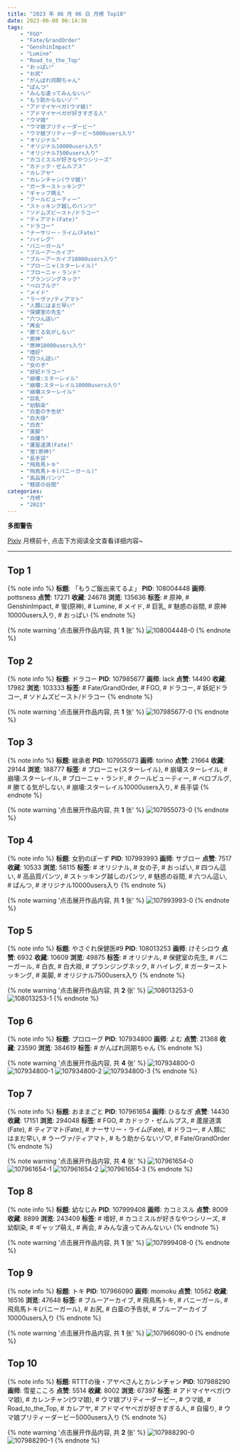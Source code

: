 ```yaml
---
title: "2023 年 06 月 06 日 月榜 Top10"
date: 2023-06-08 06:14:36
tags:
    - "FGO"
    - "Fate/GrandOrder"
    - "GenshinImpact"
    - "Lumine"
    - "Road_to_the_Top"
    - "おっぱい"
    - "お尻"
    - "がんばれ同期ちゃん"
    - "ぱんつ"
    - "みんな違ってみんないい"
    - "もう助からないゾ♡"
    - "アドマイヤベガ(ウマ娘)"
    - "アドマイヤベガが好きすぎる人"
    - "ウマ娘"
    - "ウマ娘プリティーダービー"
    - "ウマ娘プリティーダービー5000users入り"
    - "オリジナル"
    - "オリジナル10000users入り"
    - "オリジナル7500users入り"
    - "カコミスルが好きなやつシリーズ"
    - "カドック・ゼムルプス"
    - "カレアヤ"
    - "カレンチャン(ウマ娘)"
    - "ガーターストッキング"
    - "ギャップ萌え"
    - "クールビューティー"
    - "ストッキング越しのパンツ"
    - "ソドムズビースト/ドラコー"
    - "ティアマト(Fate)"
    - "ドラコー"
    - "ナーサリー・ライム(Fate)"
    - "ハイレグ"
    - "バニーガール"
    - "ブルーアーカイブ"
    - "ブルーアーカイブ10000users入り"
    - "ブローニャ(スターレイル)"
    - "ブローニャ・ランド"
    - "プランジングネック"
    - "ベロブルグ"
    - "メイド"
    - "ラーヴァ/ティアマト"
    - "人類にはまだ早い"
    - "保健室の先生"
    - "六つん這い"
    - "再会"
    - "勝てる気がしない"
    - "原神"
    - "原神10000users入り"
    - "嗜好"
    - "四つん這い"
    - "女の子"
    - "妖妃ドラコー"
    - "崩壊:スターレイル"
    - "崩壊:スターレイル10000users入り"
    - "崩壊スターレイル"
    - "巨乳"
    - "幼馴染"
    - "白亜の予告状"
    - "白大褂"
    - "白衣"
    - "美脚"
    - "自撮り"
    - "蘆屋道満(Fate)"
    - "蛍(原神)"
    - "長手袋"
    - "飛鳥馬トキ"
    - "飛鳥馬トキ(バニーガール)"
    - "高品質パンツ"
    - "魅惑の谷間"
categories:
    - "月榜"
    - "2023"
---
```


<i class="fa fa-triangle-exclamation"></i>**多图警告**<i class="fa fa-triangle-exclamation"></i>

[Pixiv](https://www.pixiv.net/) 月榜前十, 点击下方阅读全文查看详细内容~

<!-- more -->

---

## Top 1

{% note info %}
**标题**: 「もうご飯出来てるよ」
**PID**: 108004448 **画师**: pottsness
**点赞**: 17271 **收藏**: 24678 **浏览**: 135636
**标签**: # 原神, # GenshinImpact, # 蛍(原神), # Lumine, # メイド, # 巨乳, # 魅惑の谷間, # 原神10000users入り, # おっぱい
{% endnote %}

{% note warning '点击展开作品内容, 共 **1** 张' %}
![108004448-0](https://i.pixiv.re/img-original/img/2023/05/10/21/43/12/108004448_p0.jpg)
{% endnote %}

## Top 2

{% note info %}
**标题**: ドラコー
**PID**: 107985677 **画师**: lack
**点赞**: 14490 **收藏**: 17982 **浏览**: 103333
**标签**: # Fate/GrandOrder, # FGO, # ドラコー, # 妖妃ドラコー, # ソドムズビースト/ドラコー
{% endnote %}

{% note warning '点击展开作品内容, 共 **1** 张' %}
![107985677-0](https://i.pixiv.re/img-original/img/2023/05/10/00/01/08/107985677_p0.png)
{% endnote %}

## Top 3

{% note info %}
**标题**: 継承者
**PID**: 107955073 **画师**: torino
**点赞**: 21664 **收藏**: 29144 **浏览**: 188777
**标签**: # ブローニャ(スターレイル), # 崩壊スターレイル, # 崩壊:スターレイル, # ブローニャ・ランド, # クールビューティー, # ベロブルグ, # 勝てる気がしない, # 崩壊:スターレイル10000users入り, # 長手袋
{% endnote %}

{% note warning '点击展开作品内容, 共 **1** 张' %}
![107955073-0](https://i.pixiv.re/img-original/img/2023/05/09/00/00/54/107955073_p0.jpg)
{% endnote %}

## Top 4

{% note info %}
**标题**: 女豹のぽーず
**PID**: 107993993 **画师**: サブロー
**点赞**: 7517 **收藏**: 10533 **浏览**: 58115
**标签**: # オリジナル, # 女の子, # おっぱい, # 四つん這い, # 高品質パンツ, # ストッキング越しのパンツ, # 魅惑の谷間, # 六つん這い, # ぱんつ, # オリジナル10000users入り
{% endnote %}

{% note warning '点击展开作品内容, 共 **1** 张' %}
![107993993-0](https://i.pixiv.re/img-original/img/2023/05/10/08/26/09/107993993_p0.jpg)
{% endnote %}

## Top 5

{% note info %}
**标题**: やさぐれ保健医#9
**PID**: 108013253 **画师**: けそシロウ
**点赞**: 6932 **收藏**: 10609 **浏览**: 49875
**标签**: # オリジナル, # 保健室の先生, # バニーガール, # 白衣, # 白大褂, # プランジングネック, # ハイレグ, # ガーターストッキング, # 美脚, # オリジナル7500users入り
{% endnote %}

{% note warning '点击展开作品内容, 共 **2** 张' %}
![108013253-0](https://i.pixiv.re/img-original/img/2023/05/10/23/30/10/108013253_p0.jpg)
![108013253-1](https://i.pixiv.re/img-original/img/2023/05/10/23/30/10/108013253_p1.jpg)
{% endnote %}

## Top 6

{% note info %}
**标题**: プロローグ
**PID**: 107934800 **画师**: よむ
**点赞**: 21368 **收藏**: 23590 **浏览**: 384619
**标签**: # がんばれ同期ちゃん
{% endnote %}

{% note warning '点击展开作品内容, 共 **4** 张' %}
![107934800-0](https://i.pixiv.re/img-original/img/2023/05/08/08/08/15/107934800_p0.png)
![107934800-1](https://i.pixiv.re/img-original/img/2023/05/08/08/08/15/107934800_p1.png)
![107934800-2](https://i.pixiv.re/img-original/img/2023/05/08/08/08/15/107934800_p2.png)
![107934800-3](https://i.pixiv.re/img-original/img/2023/05/08/08/08/15/107934800_p3.png)
{% endnote %}

## Top 7

{% note info %}
**标题**: おままごと
**PID**: 107961654 **画师**: ひるなぎ
**点赞**: 14430 **收藏**: 17151 **浏览**: 294048
**标签**: # FGO, # カドック・ゼムルプス, # 蘆屋道満(Fate), # ティアマト(Fate), # ナーサリー・ライム(Fate), # ドラコー, # 人類にはまだ早い, # ラーヴァ/ティアマト, # もう助からないゾ♡, # Fate/GrandOrder
{% endnote %}

{% note warning '点击展开作品内容, 共 **4** 张' %}
![107961654-0](https://i.pixiv.re/img-original/img/2023/05/09/06/00/08/107961654_p0.jpg)
![107961654-1](https://i.pixiv.re/img-original/img/2023/05/09/06/00/08/107961654_p1.jpg)
![107961654-2](https://i.pixiv.re/img-original/img/2023/05/09/06/00/08/107961654_p2.jpg)
![107961654-3](https://i.pixiv.re/img-original/img/2023/05/09/06/00/08/107961654_p3.jpg)
{% endnote %}

## Top 8

{% note info %}
**标题**: 幼なじみ
**PID**: 107999408 **画师**: カコミスル
**点赞**: 8009 **收藏**: 8899 **浏览**: 243409
**标签**: # 嗜好, # カコミスルが好きなやつシリーズ, # 幼馴染, # ギャップ萌え, # 再会, # みんな違ってみんないい
{% endnote %}

{% note warning '点击展开作品内容, 共 **1** 张' %}
![107999408-0](https://i.pixiv.re/img-original/img/2023/05/10/20/17/07/107999408_p0.jpg)
{% endnote %}

## Top 9

{% note info %}
**标题**: トキ
**PID**: 107966090 **画师**: momoku
**点赞**: 10562 **收藏**: 16516 **浏览**: 47648
**标签**: # ブルーアーカイブ, # 飛鳥馬トキ, # バニーガール, # 飛鳥馬トキ(バニーガール), # お尻, # 白亜の予告状, # ブルーアーカイブ10000users入り
{% endnote %}

{% note warning '点击展开作品内容, 共 **1** 张' %}
![107966090-0](https://i.pixiv.re/img-original/img/2023/05/09/11/50/36/107966090_p0.jpg)
{% endnote %}

## Top 10

{% note info %}
**标题**: RTTTの後・アヤベさんとカレンチャン
**PID**: 107988290 **画师**: 雪星こころ
**点赞**: 5514 **收藏**: 8002 **浏览**: 67397
**标签**: # アドマイヤベガ(ウマ娘), # カレンチャン(ウマ娘), # ウマ娘プリティーダービー, # ウマ娘, # Road_to_the_Top, # カレアヤ, # アドマイヤベガが好きすぎる人, # 自撮り, # ウマ娘プリティーダービー5000users入り
{% endnote %}

{% note warning '点击展开作品内容, 共 **2** 张' %}
![107988290-0](https://i.pixiv.re/img-original/img/2023/05/10/01/16/09/107988290_p0.png)
![107988290-1](https://i.pixiv.re/img-original/img/2023/05/10/01/16/09/107988290_p1.png)
{% endnote %}
